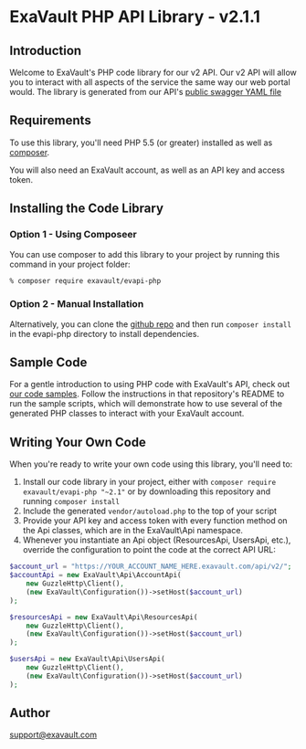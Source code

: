 # ExaVault PHP API Library - v2.1.1

## Introduction
Welcome to ExaVault's PHP code library for our v2 API. Our v2 API will allow you to interact with all aspects of the service the same way our web portal would. The library is generated from our API's [public swagger YAML file](https://www.exavault.com/api/docs/evapi_2.0_public.yaml)

## Requirements

To use this library, you'll need PHP 5.5 (or greater) installed as well as [composer](https://getcomposer.org). 

You will also need an ExaVault account, as well as an API key and access token.

## Installing the Code Library

### Option 1 - Using Composeer
You can use composer to add this library to your project by running this command in your project folder:

```bash
% composer require exavault/evapi-php 
```

### Option 2 - Manual Installation
Alternatively, you can clone the [github repo](https://github.com/ExaVault/evapi-php) and then run `composer install` in the evapi-php directory to install dependencies.

## Sample Code

For a gentle introduction to using PHP code with ExaVault's API, check out [our code samples](https://github.com/ExaVault/evapi-php-samples). Follow the instructions in that repository's README to run the sample scripts, which will demonstrate how to use several of the generated PHP classes to interact with your ExaVault account.

## Writing Your Own Code

When you're ready to write your own code using this library, you'll need to:

1. Install our code library in your project, either with `composer require exavault/evapi-php "~2.1"` or by downloading this repository and running `composer install`
1. Include the generated `vendor/autoload.php` to the top of your script
1. Provide your API key and access token with every function method on the Api classes, which are in the ExaVault\Api namespace.
1. Whenever you instantiate an Api object (ResourcesApi, UsersApi, etc.), override the configuration to point the code at the correct API URL:
```php
$account_url = "https://YOUR_ACCOUNT_NAME_HERE.exavault.com/api/v2/";
$accountApi = new ExaVault\Api\AccountApi(
    new GuzzleHttp\Client(),
    (new ExaVault\Configuration())->setHost($account_url)
);
```
```php
$resourcesApi = new ExaVault\Api\ResourcesApi(
    new GuzzleHttp\Client(),
    (new ExaVault\Configuration())->setHost($account_url)
);
```
```php
$usersApi = new ExaVault\Api\UsersApi(
    new GuzzleHttp\Client(),
    (new ExaVault\Configuration())->setHost($account_url)
);
```

## Author

support@exavault.com

